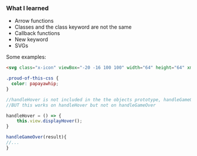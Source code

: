 ### What I learned

- Arrow functions
- Classes and the class keyword are not the same
- Callback functions
- New keyword
- SVGs

Some examples:

```html
<svg class="x-icon" viewBox="-20 -16 100 100" width="64" height="64" xmlns="http://www.w3.org/2000/svg"><path d="M15.002 1.147 32 18.145 48.998 1.147a3 3 0 0 1 4.243 0l9.612 9.612a3 3 0 0 1 0 4.243L45.855 32l16.998 16.998a3 3 0 0 1 0 4.243l-9.612 9.612a3 3 0 0 1-4.243 0L32 45.855 15.002 62.853a3 3 0 0 1-4.243 0L1.147 53.24a3 3 0 0 1 0-4.243L18.145 32 1.147 15.002a3 3 0 0 1 0-4.243l9.612-9.612a3 3 0 0 1 4.243 0Z" fill="#A8BFC9" fill-rule="evenodd"/></svg>
```
```css
.proud-of-this-css {
  color: papayawhip;
}
```
```js
//handleHover is not included in the the objects prototype, handleGameOver is
//BUT this works on handleHover but not on handleGameOver

handleHover = () => {
    this.view.displayHover();
}

handleGameOver(result){
//...
}
```